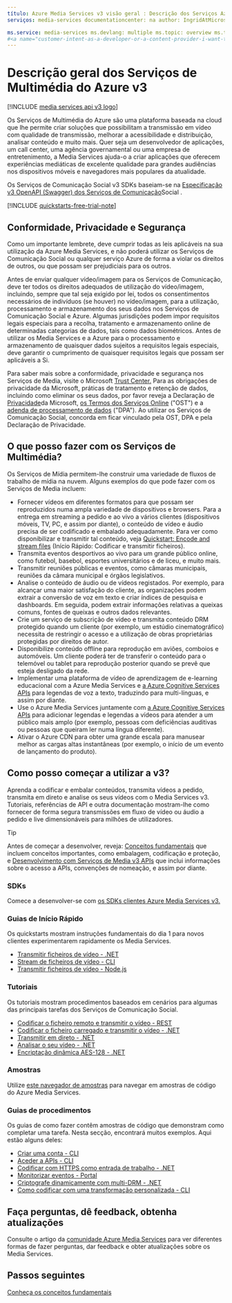 ```yaml
---
título: Azure Media Services v3 visão geral : Descrição dos Serviços Azure Media: Uma visão geral de alto nível do Azure Media Services v3 com links para quickstarts, tutoriais e amostras de código.
serviços: media-services documentationcenter: na author: IngridAtMicrosoft manager: femila editor: '' tags: '' palavras-chave: azure media services, stream, broadcast, live, offline

ms.service: media-services ms.devlang: multiple ms.topic: overview ms.tgt_pltfrm: multiple ms.workload: media ms.date: 3/10/2021 ms.author: inhenkel ms.custom: mvc
#<a name="customer-intent-as-a-developer-or-a-content-provider-i-want-to-encode-stream-on-demand-or-live-analyze-my-media-content-so-that-my-customers-can-view-the-content-on-a-wide-variety-of-browsers-and-devices-gain-valuable-insights-from-recorded-content"></a>Intenção do cliente: Como desenvolvedor ou fornecedor de conteúdos, quero codificar, transmitir (a pedido ou ao vivo), analisar o meu conteúdo de mídia para que os meus clientes possam: ver o conteúdo numa grande variedade de navegadores e dispositivos, obter informações valiosas a partir de conteúdos gravados.
---
```


# <a name="azure-media-services-v3-overview"></a>Descrição geral dos Serviços de Multimédia do Azure v3

[!INCLUDE [media services api v3 logo](./includes/v3-hr.md)]

Os Serviços de Multimédia do Azure são uma plataforma baseada na cloud que lhe permite criar soluções que possibilitam a transmissão em vídeo com qualidade de transmissão, melhorar a acessibilidade e distribuição, analisar conteúdo e muito mais. Quer seja um desenvolvedor de aplicações, um call center, uma agência governamental ou uma empresa de entretenimento, a Media Services ajuda-o a criar aplicações que oferecem experiências mediáticas de excelente qualidade para grandes audiências nos dispositivos móveis e navegadores mais populares da atualidade.

Os Serviços de Comunicação Social v3 SDKs baseiam-se na [Especificação v3 OpenAPI (Swagger) dos Serviços de Comunicação](https://aka.ms/ams-v3-rest-sdk)Social .

[!INCLUDE [quickstarts-free-trial-note](../../../includes/quickstarts-free-trial-note.md)]

## <a name="compliance-privacy-and-security"></a>Conformidade, Privacidade e Segurança

Como um importante lembrete, deve cumprir todas as leis aplicáveis na sua utilização da Azure Media Services, e não poderá utilizar os Serviços de Comunicação Social ou qualquer serviço Azure de forma a violar os direitos de outros, ou que possam ser prejudiciais para os outros.

Antes de enviar qualquer vídeo/imagem para os Serviços de Comunicação, deve ter todos os direitos adequados de utilização do vídeo/imagem, incluindo, sempre que tal seja exigido por lei, todos os consentimentos necessários de indivíduos (se houver) no vídeo/imagem, para a utilização, processamento e armazenamento dos seus dados nos Serviços de Comunicação Social e Azure. Algumas jurisdições podem impor requisitos legais especiais para a recolha, tratamento e armazenamento online de determinadas categorias de dados, tais como dados biométricos. Antes de utilizar os Media Services e a Azure para o processamento e armazenamento de quaisquer dados sujeitos a requisitos legais especiais, deve garantir o cumprimento de quaisquer requisitos legais que possam ser aplicáveis a Si.

Para saber mais sobre a conformidade, privacidade e segurança nos Serviços de Media, visite o Microsoft [Trust Center.](https://www.microsoft.com/trust-center/?rtc=1) Para as obrigações de privacidade da Microsoft, práticas de tratamento e retenção de dados, incluindo como eliminar os seus dados, por favor reveja a Declaração de [Privacidade](https://privacy.microsoft.com/PrivacyStatement)da Microsoft, [os Termos dos Serviços Online](https://www.microsoft.com/licensing/product-licensing/products?rtc=1) ("OST") e a [adenda de processamento de dados](https://www.microsoftvolumelicensing.com/DocumentSearch.aspx?Mode=3&DocumentTypeId=67) ("DPA"). Ao utilizar os Serviços de Comunicação Social, concorda em ficar vinculado pela OST, DPA e pela Declaração de Privacidade.
 
## <a name="what-can-i-do-with-media-services"></a>O que posso fazer com os Serviços de Multimédia?

Os Serviços de Mídia permitem-lhe construir uma variedade de fluxos de trabalho de mídia na nuvem. Alguns exemplos do que pode fazer com os Serviços de Media incluem:

* Fornecer vídeos em diferentes formatos para que possam ser reproduzidos numa ampla variedade de dispositivos e browsers. Para a entrega em streaming a pedido e ao vivo a vários clientes (dispositivos móveis, TV, PC, e assim por diante), o conteúdo de vídeo e áudio precisa de ser codificado e embalado adequadamente. Para ver como disponibilizar e transmitir tal conteúdo, veja [Quickstart: Encode and stream files](stream-files-dotnet-quickstart.md) (Início Rápido: Codificar e transmitir ficheiros).
* Transmita eventos desportivos ao vivo para um grande público online, como futebol, basebol, esportes universitários e de liceu, e muito mais.
* Transmitir reuniões públicas e eventos, como câmaras municipais, reuniões da câmara municipal e órgãos legislativos.
* Analise o conteúdo de áudio ou de vídeos registados. Por exemplo, para alcançar uma maior satisfação do cliente, as organizações podem extrair a conversão de voz em texto e criar índices de pesquisa e dashboards. Em seguida, podem extrair informações relativas a queixas comuns, fontes de queixas e outros dados relevantes.
* Crie um serviço de subscrição de vídeo e transmita conteúdo DRM protegido quando um cliente (por exemplo, um estúdio cinematográfico) necessita de restringir o acesso e a utilização de obras proprietárias protegidas por direitos de autor.
* Disponibilize conteúdo offline para reprodução em aviões, comboios e automóveis. Um cliente poderá ter de transferir o conteúdo para o telemóvel ou tablet para reprodução posterior quando se prevê que esteja desligado da rede.
* Implementar uma plataforma de vídeo de aprendizagem de e-learning educacional com a Azure Media Services e [a Azure Cognitive Services APIs](../../index.yml?pivot=products&panel=ai) para legendas de voz a texto, traduzindo para multi-línguas, e assim por diante.
* Use o Azure Media Services juntamente com [a Azure Cognitive Services APIs](../../index.yml?pivot=products&panel=ai) para adicionar legendas e legendas a vídeos para atender a um público mais amplo (por exemplo, pessoas com deficiências auditivas ou pessoas que queiram ler numa língua diferente).
* Ativar o Azure CDN para obter uma grande escala para manusear melhor as cargas altas instantâneas (por exemplo, o início de um evento de lançamento do produto).

## <a name="how-can-i-get-started-with-v3"></a>Como posso começar a utilizar a v3?

Aprenda a codificar e embalar conteúdos, transmita vídeos a pedido, transmita em direto e analise os seus vídeos com o Media Services v3. Tutoriais, referências de API e outra documentação mostram-lhe como fornecer de forma segura transmissões em fluxo de vídeo ou áudio a pedido e live dimensionáveis para milhões de utilizadores.

> [!TIP]
> Antes de começar a desenvolver, reveja: [Conceitos fundamentais](concepts-overview.md) que incluem conceitos importantes, como embalagem, codificação e proteção, e [Desenvolvimento com Serviços de Media v3 APIs](media-services-apis-overview.md) que inclui informações sobre o acesso a APIs, convenções de nomeação, e assim por diante.

### <a name="sdks"></a>SDKs

Comece a desenvolver-se com [os SDKs clientes Azure Media Services v3.](media-services-apis-overview.md#sdks)

### <a name="quickstarts"></a>Guias de Início Rápido  

Os quickstarts mostram instruções fundamentais do dia 1 para novos clientes experimentarem rapidamente os Media Services.

* [Transmitir ficheiros de vídeo - .NET](stream-files-dotnet-quickstart.md)
* [Stream de ficheiros de vídeo - CLI](stream-files-cli-quickstart.md)
* [Transmitir ficheiros de vídeo - Node.js](stream-files-nodejs-quickstart.md)

### <a name="tutorials"></a>Tutoriais

Os tutoriais mostram procedimentos baseados em cenários para algumas das principais tarefas dos Serviços de Comunicação Social.

* [Codificar o ficheiro remoto e transmitir o vídeo - REST](stream-files-tutorial-with-rest.md)
* [Codificar o ficheiro carregado e transmitir o vídeo - .NET](stream-files-tutorial-with-api.md)
* [Transmitir em direto - .NET](stream-live-tutorial-with-api.md)
* [Analisar o seu vídeo - .NET](analyze-videos-tutorial-with-api.md)
* [Encriptação dinâmica AES-128 - .NET](protect-with-aes128.md)

### <a name="samples"></a>Amostras

Utilize [este navegador de amostras](/samples/browse/?products=azure-media-services) para navegar em amostras de código do Azure Media Services.

### <a name="how-to-guides"></a>Guias de procedimentos

Os guias de como fazer contêm amostras de código que demonstram como completar uma tarefa. Nesta secção, encontrará muitos exemplos. Aqui estão alguns deles:

* [Criar uma conta - CLI](./create-account-howto.md)
* [Aceder a APIs - CLI](./access-api-howto.md)
* [Codificar com HTTPS como entrada de trabalho - .NET](job-input-from-http-how-to.md)  
* [Monitorizar eventos - Portal](monitoring/monitor-events-portal-how-to.md)
* [Criptografe dinamicamente com multi-DRM - .NET](protect-with-drm.md) 
* [Como codificar com uma transformação personalizada - CLI](custom-preset-cli-howto.md)

## <a name="ask-questions-give-feedback-get-updates"></a>Faça perguntas, dê feedback, obtenha atualizações

Consulte o artigo da [comunidade Azure Media Services](media-services-community.md) para ver diferentes formas de fazer perguntas, dar feedback e obter atualizações sobre os Media Services.

## <a name="next-steps"></a>Passos seguintes

[Conheça os conceitos fundamentais](concepts-overview.md)
